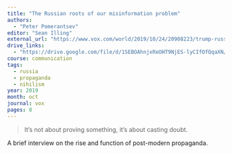 ```yaml
---
title: "The Russian roots of our misinformation problem"
authors:
  - "Peter Pomerantsev"
editor: "Sean Illing"
external_url: "https://www.vox.com/world/2019/10/24/20908223/trump-russia-fake-news-propaganda-peter-pomerantsev"
drive_links:
  - "https://drive.google.com/file/d/1SEBOAhnjxReOHT9NjES-lyCIfOfQqaXN/view?usp=drivesdk"
course: communication
tags:
  - russia
  - propaganda
  - nihilism
year: 2019
month: oct
journal: vox
pages: 8
---
```


> It’s not about proving something, it’s about casting doubt.

A brief interview on the rise and function of post-modern propaganda.
